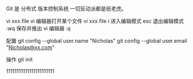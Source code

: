 Git 是 分布式 版本控制系统
一切反动派都是纸老虎。

vi xxx.file vi 编辑器打开某个文件
vi xxx.file
i 进入编辑模式
esc 退出编辑模式
:wq 保存并推出 vi 编辑器 :q

配置
git config --global user.name "Nicholas"
git config --global user.email "Nicholas@xx.com"

操作
git init

11111111111111111111111